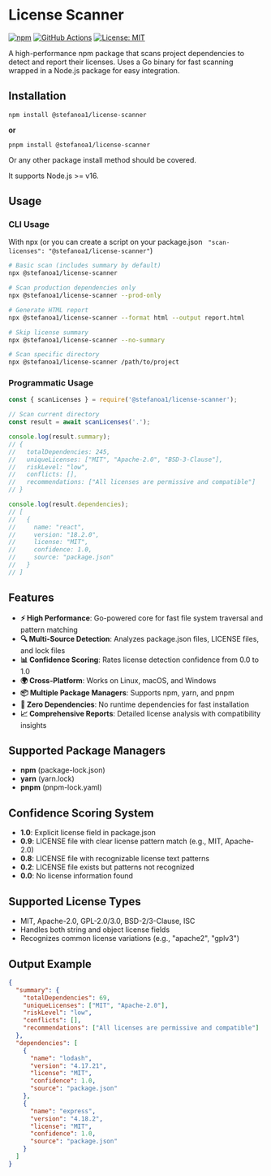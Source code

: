 # License Scanner

[![npm](https://img.shields.io/npm/v/@stefanoa1/license-scanner.svg)](https://www.npmjs.com/package/@stefanoa1/license-scanner)
[![GitHub Actions](https://github.com/stefano/license-scanner/actions/workflows/ci.yml/badge.svg)](https://github.com/stefano/license-scanner/actions)
[![License: MIT](https://img.shields.io/badge/License-MIT-blue.svg)](https://opensource.org/licenses/MIT)

A high-performance npm package that scans project dependencies to detect and report their licenses. Uses a Go binary for fast scanning wrapped in a Node.js package for easy integration.

## Installation

```console
npm install @stefanoa1/license-scanner
```
**or** 

```console
pnpm install @stefanoa1/license-scanner
```
Or any other package install method should be covered.

It supports Node.js >= v16.

## Usage

### CLI Usage
With npx (or you can create a script on your package.json ` "scan-licenses": "@stefanoa1/license-scanner"`)
```bash
# Basic scan (includes summary by default)
npx @stefanoa1/license-scanner

# Scan production dependencies only
npx @stefanoa1/license-scanner --prod-only

# Generate HTML report
npx @stefanoa1/license-scanner --format html --output report.html

# Skip license summary
npx @stefanoa1/license-scanner --no-summary

# Scan specific directory
npx @stefanoa1/license-scanner /path/to/project
```

### Programmatic Usage

```javascript
const { scanLicenses } = require('@stefanoa1/license-scanner');

// Scan current directory
const result = await scanLicenses('.');

console.log(result.summary);
// {
//   totalDependencies: 245,
//   uniqueLicenses: ["MIT", "Apache-2.0", "BSD-3-Clause"],
//   riskLevel: "low",
//   conflicts: [],
//   recommendations: ["All licenses are permissive and compatible"]
// }

console.log(result.dependencies);
// [
//   {
//     name: "react",
//     version: "18.2.0",
//     license: "MIT",
//     confidence: 1.0,
//     source: "package.json"
//   }
// ]
```

## Features

- **⚡ High Performance**: Go-powered core for fast file system traversal and pattern matching
- **🔍 Multi-Source Detection**: Analyzes package.json files, LICENSE files, and lock files
- **📊 Confidence Scoring**: Rates license detection confidence from 0.0 to 1.0
- **🌍 Cross-Platform**: Works on Linux, macOS, and Windows
- **📦 Multiple Package Managers**: Supports npm, yarn, and pnpm
- **🎯 Zero Dependencies**: No runtime dependencies for fast installation
- **📈 Comprehensive Reports**: Detailed license analysis with compatibility insights

## Supported Package Managers

- **npm** (package-lock.json)
- **yarn** (yarn.lock)
- **pnpm** (pnpm-lock.yaml)

## Confidence Scoring System

- **1.0**: Explicit license field in package.json
- **0.9**: LICENSE file with clear license pattern match (e.g., MIT, Apache-2.0)
- **0.8**: LICENSE file with recognizable license text patterns
- **0.2**: LICENSE file exists but patterns not recognized
- **0.0**: No license information found

## Supported License Types

- MIT, Apache-2.0, GPL-2.0/3.0, BSD-2/3-Clause, ISC
- Handles both string and object license fields
- Recognizes common license variations (e.g., "apache2", "gplv3")

## Output Example

```json
{
  "summary": {
    "totalDependencies": 69,
    "uniqueLicenses": ["MIT", "Apache-2.0"],
    "riskLevel": "low",
    "conflicts": [],
    "recommendations": ["All licenses are permissive and compatible"]
  },
  "dependencies": [
    {
      "name": "lodash",
      "version": "4.17.21",
      "license": "MIT",
      "confidence": 1.0,
      "source": "package.json"
    },
    {
      "name": "express",
      "version": "4.18.2",
      "license": "MIT",
      "confidence": 1.0,
      "source": "package.json"
    }
  ]
}
```

